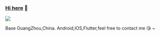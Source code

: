 ### <a href="https://github.com/jiangzhengnan" target="_blank">Hi here</a> 👋
 
![](https://readme.hi-dhl.com/api?username=jiangzhengnan&show_icons=true&hide=prs)

Base GuangZhou,China.  Android,IOS,Flutter,feel free to contact me 😘 ~
 
